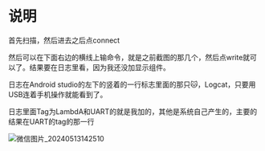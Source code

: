 # 说明

首先扫描，然后进去之后点connect

然后可以在下面右边的横线上输命令，就是之前截图的那几个，然后点write就可以了。结果要在日志里看，因为我还没加显示组件。

日志在Android studio的左下的竖着的一行标志里面的那只🐱，Logcat，只要用USB连着手机操作就能看到了。

日志里面Tag为LambdA和UART的就是我加的，其他是系统自己产生的，主要的结果在UART的tag的那一行


![微信图片_20240513142510](https://github.com/Lyon673/NRF52_Ble/assets/136181175/9ff8db4e-303b-4309-958e-5af106d0669d)
